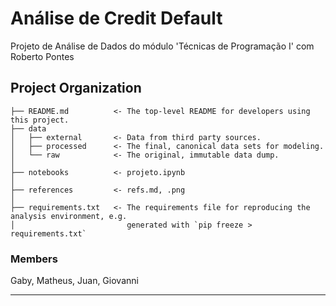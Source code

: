 # Análise de Credit Default

Projeto de Análise de Dados do módulo 'Técnicas de Programação I' com Roberto Pontes

## Project Organization

```
├── README.md          <- The top-level README for developers using this project.
├── data
│   ├── external       <- Data from third party sources.
│   ├── processed      <- The final, canonical data sets for modeling.
│   └── raw            <- The original, immutable data dump.
│
├── notebooks          <- projeto.ipynb
│
├── references         <- refs.md, .png
│
├── requirements.txt   <- The requirements file for reproducing the analysis environment, e.g.
│                         generated with `pip freeze > requirements.txt`
```
### Members

Gaby, Matheus, Juan, Giovanni

--------

